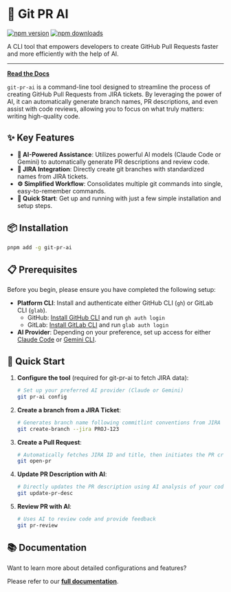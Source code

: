 # 🚀 Git PR AI

[![npm version](https://img.shields.io/npm/v/git-pr-ai.svg)](https://www.npmjs.com/package/git-pr-ai)
[![npm downloads](https://img.shields.io/npm/dt/git-pr-ai.svg)](https://www.npmjs.com/package/git-pr-ai)

A CLI tool that empowers developers to create GitHub Pull Requests faster and more efficiently with the help of AI.

---

**[Read the Docs](https://leochiu-a.github.io/git-pr-ai)**

`git-pr-ai` is a command-line tool designed to streamline the process of creating GitHub Pull Requests from JIRA tickets. By leveraging the power of AI, it can automatically generate branch names, PR descriptions, and even assist with code reviews, allowing you to focus on what truly matters: writing high-quality code.

## ✨ Key Features

- **🤖 AI-Powered Assistance**: Utilizes powerful AI models (Claude Code or Gemini) to automatically generate PR descriptions and review code.
- **🎫 JIRA Integration**: Directly create git branches with standardized names from JIRA tickets.
- **⚙️ Simplified Workflow**: Consolidates multiple git commands into single, easy-to-remember commands.
- **🚀 Quick Start**: Get up and running with just a few simple installation and setup steps.

## 📦 Installation

```bash
pnpm add -g git-pr-ai
```

## 📋 Prerequisites

Before you begin, please ensure you have completed the following setup:

- **Platform CLI**: Install and authenticate either GitHub CLI (`gh`) or GitLab CLI (`glab`).
  - GitHub: [Install GitHub CLI](https://cli.github.com/) and run `gh auth login`
  - GitLab: [Install GitLab CLI](https://gitlab.com/gitlab-org/cli) and run `glab auth login`
- **AI Provider**: Depending on your preference, set up access for either [Claude Code](https://console.anthropic.com/dashboard) or [Gemini CLI](https://ai.google.dev/tutorials/gemini_cli_quickstart).

## 🚀 Quick Start

1.  **Configure the tool** (required for git-pr-ai to fetch JIRA data):

    ```bash
    # Set up your preferred AI provider (Claude or Gemini)
    git pr-ai config
    ```

2.  **Create a branch from a JIRA Ticket**:

    ```bash
    # Generates branch name following commitlint conventions from JIRA ticket ID (e.g., PROJ-123)
    git create-branch --jira PROJ-123
    ```

3.  **Create a Pull Request**:

    ```bash
    # Automatically fetches JIRA ID and title, then initiates the PR creation process
    git open-pr
    ```

4.  **Update PR Description with AI**:

    ```bash
    # Directly updates the PR description using AI analysis of your code changes
    git update-pr-desc
    ```

5.  **Review PR with AI**:
    ```bash
    # Uses AI to review code and provide feedback
    git pr-review
    ```

## 📚 Documentation

Want to learn more about detailed configurations and features?

Please refer to our **[full documentation](https://leochiu-a.github.io/git-pr-ai/intro)**.
